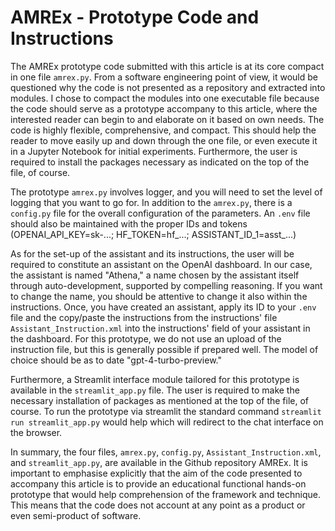 # AMREx - Prototype Code and Instructions
The AMREx prototype code submitted with this article is at its core compact in one file `amrex.py`. From a software engineering point of view, it would be questioned why the code is not presented as a repository and extracted into modules. I chose to compact the modules into one executable file because the code should serve as a prototype accompany to this article, where the interested reader can begin to and elaborate on it based on own needs. The code is highly flexible, comprehensive, and compact. This should help the reader to move easily up and down through the one file, or even execute it in a Jupyter Notebook for initial experiments. Furthermore, the user is required to install the packages necessary as indicated on the top of the file, of course.

The prototype `amrex.py` involves logger, and you will need to set the level of logging that you want to go for. In addition to the `amrex.py`, there is a `config.py` file for the overall configuration of the parameters. An `.env` file should also be maintained with the proper IDs and tokens (OPENAI_API_KEY=sk-...; HF_TOKEN=hf_...; ASSISTANT_ID_1=asst_...)

As for the set-up of the assistant and its instructions, the user will be required to constitute an assistant on the OpenAI dashboard. In our case, the assistant is named "Athena," a name chosen by the assistant itself through auto-development, supported by compelling reasoning. If you want to change the name, you should be attentive to change it also within the instructions. Once, you have created an assistant, apply its ID to your `.env` file and the copy/paste the instructions from the instructions' file `Assistant_Instruction.xml` into the instructions' field of your assistant in the dashboard. For this prototype, we do not use an upload of the instruction file, but this is generally possible if prepared well. The model of choice should be as to date "gpt-4-turbo-preview."

Furthermore, a Streamlit interface module tailored for this prototype is available in the `streamlit_app.py` file. The user is required to make the necessary installation of packages as mentioned at the top of the file, of course. To run the prototype via streamlit the standard command `streamlit run streamlit_app.py` would help which will redirect to the chat interface on the browser.

In summary, the four files, `amrex.py`, `config.py`, `Assistant_Instruction.xml`, and `streamlit_app.py`, are available in the Github repository AMREx. It is important to emphasise explicitly that the aim of the code presented to accompany this article is to provide an educational functional hands-on prototype that would help comprehension of the framework and technique. This means that the code does not account at any point as a product or even semi-product of software.
